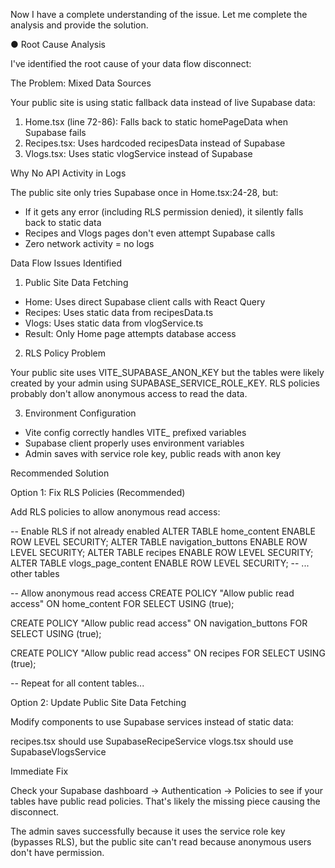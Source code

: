 Now I have a complete understanding of the issue. Let me complete the analysis and provide the solution.

● Root Cause Analysis

  I've identified the root cause of your data flow disconnect:

  The Problem: Mixed Data Sources

  Your public site is using static fallback data instead of live Supabase data:

  1. Home.tsx (line 72-86): Falls back to static homePageData when Supabase fails
  2. Recipes.tsx: Uses hardcoded recipesData instead of Supabase
  3. Vlogs.tsx: Uses static vlogService instead of Supabase

  Why No API Activity in Logs

  The public site only tries Supabase once in Home.tsx:24-28, but:
  - If it gets any error (including RLS permission denied), it silently falls back to static data
  - Recipes and Vlogs pages don't even attempt Supabase calls
  - Zero network activity = no logs

  Data Flow Issues Identified

  1. Public Site Data Fetching

  - Home: Uses direct Supabase client calls with React Query
  - Recipes: Uses static data from recipesData.ts
  - Vlogs: Uses static data from vlogService.ts
  - Result: Only Home page attempts database access

  2. RLS Policy Problem

  Your public site uses VITE_SUPABASE_ANON_KEY but the tables were likely created by your admin using SUPABASE_SERVICE_ROLE_KEY. RLS 
  policies probably don't allow anonymous access to read the data.

  3. Environment Configuration

  - Vite config correctly handles VITE_ prefixed variables
  - Supabase client properly uses environment variables
  - Admin saves with service role key, public reads with anon key

  Recommended Solution

  Option 1: Fix RLS Policies (Recommended)

  Add RLS policies to allow anonymous read access:

  -- Enable RLS if not already enabled
  ALTER TABLE home_content ENABLE ROW LEVEL SECURITY;
  ALTER TABLE navigation_buttons ENABLE ROW LEVEL SECURITY;
  ALTER TABLE recipes ENABLE ROW LEVEL SECURITY;
  ALTER TABLE vlogs_page_content ENABLE ROW LEVEL SECURITY;
  -- ... other tables

  -- Allow anonymous read access
  CREATE POLICY "Allow public read access" ON home_content
  FOR SELECT USING (true);

  CREATE POLICY "Allow public read access" ON navigation_buttons
  FOR SELECT USING (true);

  CREATE POLICY "Allow public read access" ON recipes
  FOR SELECT USING (true);

  -- Repeat for all content tables...

  Option 2: Update Public Site Data Fetching

  Modify components to use Supabase services instead of static data:

  recipes.tsx should use SupabaseRecipeService
  vlogs.tsx should use SupabaseVlogsService

  Immediate Fix

  Check your Supabase dashboard → Authentication → Policies to see if your tables have public read policies. That's likely the missing
  piece causing the disconnect.

  The admin saves successfully because it uses the service role key (bypasses RLS), but the public site can't read because anonymous users     
  don't have permission.